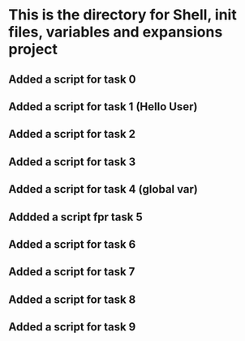 # This is the directory for Shell, init files, variables and expansions project
## Added a script for task 0
## Added a script for task 1 (Hello User)
## Added a script for task 2
## Added a script for task 3
## Added a script for task 4 (global var)
## Addded a script fpr task 5
## Added a script for task 6
## Added a script for task 7
## Added a script for task 8
## Added a script for task 9
